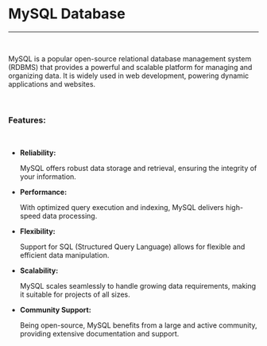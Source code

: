 <h1>MySQL Database</h2>
<hr>
<br>
<p>MySQL is a popular open-source relational database management system (RDBMS) that provides a powerful and scalable platform for managing and organizing data. It is widely used in web development, powering dynamic applications and websites.</p><br>
<h3>Features:</h3>
<br>
<ul>
<li>
<b>Reliability:</b><p> MySQL offers robust data storage and retrieval, ensuring the integrity of your information.</p>
</li>
<li>
<b>Performance:</b><p> With optimized query execution and indexing, MySQL delivers high-speed data processing.</p>
</li>
<li>
<b>Flexibility:</b> <p>Support for SQL (Structured Query Language) allows for flexible and efficient data manipulation.</p>
</li>
<li>
<b>Scalability:</b> <p>MySQL scales seamlessly to handle growing data requirements, making it suitable for projects of all sizes.</p>
</li>
<li>
<b>Community Support: </b></p>Being open-source, MySQL benefits from a large and active community, providing extensive documentation and support.</p>
</li>
</ul>